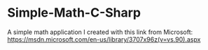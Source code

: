 # Simple-Math-C-Sharp
A simple math application I created with this link from Microsoft: https://msdn.microsoft.com/en-us/library/3707x96z(v=vs.90).aspx
